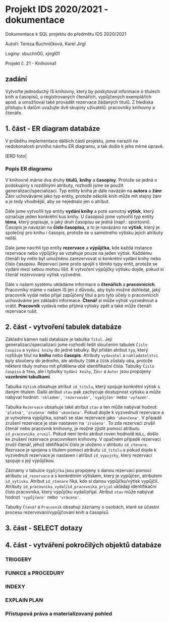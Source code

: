 # Projekt IDS 2020/2021 - dokumentace
Dokumentace k SQL projektu do předmětu IDS 2020/2021

Autoři: Tereza Buchníčková, Karel Jirgl

Loginy: xbuchn00, xjirgl01

Projekt č. 21 - Knihovna1

## zadání
Vytvořte jednoduchý IS knihovny, který by poskytoval informace o titulech knih a časopisů, o registrovaných čtenářích, vypůjčených exemplářích apod. a umožňoval také provádět rezervace žádaných titulů. Z hlediska přístupu k datům uvažujte dvě skupiny uživatelů: pracovníky knihovny a čtenáře.
## 1. část - ER diagram databáze
V průběhu implementace dálších částí projektu, jsme narazili na nedokonalosti prvního návrhu ER diagramu, a tak došlo k jeho mírné úpravě.

[ERD foto]

### Popis ER diagramu
V knihovně máme dva druhy **titulů**, **knihy** a **časopisy**. Protože se jedná o podskupiny s rozdílnými atributy, rozhodli jsme se použít generalizaci/specializaci. Typ entity kniha je dále navázán na **autora** a **žánr**. Žánr uchováváme jako typ entity, protože několik knih může mít stejný žánr a je tedy vhodnější, aby se nejednalo jen o atribut. 

Dále jsme vytvořili typ entity **vydání knihy** a poté samotný **výtisk**, který označuje jeden konkrétní kus knihy. U časopisů jsme vytvořili typ entity **téma**, který popisuje, o jaký druh časopisu se jedná (např.: sportovní). Časopis je navázán na **číslo časopisu,** a to je navázáno na **výtisk**, který je společný pro knihu i časopis, protože se u samotného výtisku jejich atributy neliší. 

Dále jsme navrhli typ entity **rezervace** a **výpůjčka**, kde každá instance rezervace nebo výpůjčky se vztahuje pouze na jeden výtisk. Každému čtenáři by mělo být umožněno zarezervovat si konkrétní vydání knihy nebo číslo časopisu. Rezervaci jsme proto spojili s těmito typy entit, protože se vydání mezi sebou mohou lišit. K vytvoření výpůjčky výtisku dojde, pokud si čtenář rezervovaný výtisk vyzvedne. 

Dále v našem systému ukládáme informace o **čtenářích** a **pracovnících**. Pracovníky máme v našem IS jen z důvodu, aby bylo možné dohledat, jaký pracovník vydal nebo přijal zapůjčený titul a pro tyto účely o pracovnících uchováváme jen základní informace. **Čtenář** si může výtisk vyzvednout a vrátit. **Pracovník** vydává nebo přijímá výtisky zpět a také může čtenáři rezervace rušit.

## 2. část - vytvoření tabulek databáze
Základní kámen naší databáze je tabulka `Titul`. Její generalizaci/specializaci jsme rozhodli řešit sloučením tabulek `Číslo časpisu` a `Vydání knihy` do jedné tabulky. Byl přidán atribut `typ`, který rozlišuje titul na **knihu** nebo **časopis**. Atributy `vydavatel` a `nakladatelství` byly sloučeny do jednoho, ale atributy `ISBN` a `ISSN` zůstaly oba, protože některé tituly mohou mít přidělena obě identifikační čísla.
Tabulky `Číslo časpisu` a `Téma`, ale i tybulky `Vydání knihy`, `Žánr` a `Autor` jsou propojeny **vazebními tabulkami**. 

Tabulka `Výtisk` obsahuje atribut `id_titulu`, který spojuje konkrétní výtisk s daným titulem. Další atribut `stav` pak zachycuje dostupnost výtisku a může nabývat hodnot: `'skladem'`, `'rezervován'`, `'vypůjčen'` nebo `'vyřazen'`.

Tabulka `Rezervace` obsahuje také atribut `stav` a ten může nabývat hodnot: `'platná'`, `'zrušena'` nebo `'ukončena'`. Pokud dojde k vyzvednutí rezervace a je vytvořena výpůjčka, označí se stav rezervace jako `'ukončena'`. V případě zrušení rezervace je stav nastaven na `'zrušena'`. To zda rezervaci zrušil čtenář nebo pracovník knihovny, je možné zjistit pomocí atributu `id_pracovnika_zrusil`. Pokud není tento atribut roven hodnotě `NULL`, došlo ke zrušení rezervace pracovníkem knihovny. V opačném případě rezervaci zrušil čtenář, jehož idetifikační číslo je uloženo v atributu `id_ctenare`. Rezrvace je spojena s titulem pomocí atributu `id_titulu` a pokud dojde k vyzvednutí rezervace je nastaven i atribut `id_vypujcky`, který rezervaci spojuje s její výpůjčkou.

Záznamy v tabulce `Výpůjčka` jsou propojeny s danou rezervací pomocí atributu `id_rezervace` a s konkrétním výtiskem, který je vypůjčen, atributem `id_vytisku`. Atribut `id_ctenare` říká, kdo si danou výpůjčku/výtisk vypůjčil. Atributy `id_pracovnika_vydal`/`id_pracovnika_prijal` ukládají identifikační číslo pracovníka, který výpůjčku vydal/přijal. Atribut `stav` může nabývat hodnot `'vypůjčeno'` nebo `'vráceno'`.

Tabulky `Čtenář` a `Pracovník` obsahují záznamy o osobách, které se účastní procesu rezervování/vypůjčování knih a časopisů.

## 3. část - SELECT dotazy
## 4. část - vytváření pokročilých objektů databáze
### TRIGGERY
### FUNKCE a PROCEDURY
### INDEXY
### EXPLAIN PLAN
### Přístupová práva a materializovaný pohled
